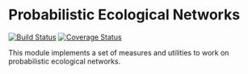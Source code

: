# Probabilistic Ecological Networks

[![Build Status](https://travis-ci.org/PoisotLab/ProbaNet.jl.svg?branch=master)](https://travis-ci.org/PoisotLab/ProbaNet.jl)
[![Coverage Status](https://coveralls.io/repos/PoisotLab/ProbaNet.jl/badge.svg)](https://coveralls.io/r/PoisotLab/ProbaNet.jl)

This module implements a set of measures and utilities to work on probabilistic
ecological networks.
